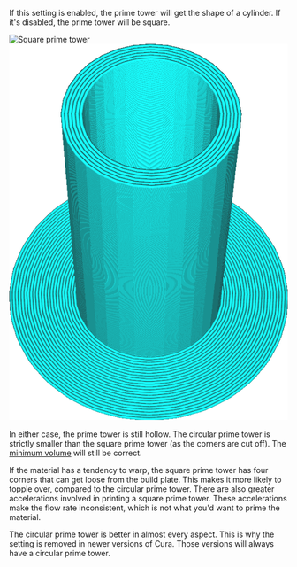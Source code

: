 If this setting is enabled, the prime tower will get the shape of a cylinder. If it's disabled, the prime tower will be square.

![Square prime tower](../../../articles/images/prime_tower_circular_disabled.png)
![Circular prime tower](../../../articles/images/prime_tower_circular_enabled.png)

In either case, the prime tower is still hollow. The circular prime tower is strictly smaller than the square prime tower (as the corners are cut off). The [minimum volume](prime_tower_min_volume.md) will still be correct.

If the material has a tendency to warp, the square prime tower has four corners that can get loose from the build plate. This makes it more likely to topple over, compared to the circular prime tower. There are also greater accelerations involved in printing a square prime tower. These accelerations make the flow rate inconsistent, which is not what you'd want to prime the material.

The circular prime tower is better in almost every aspect. This is why the setting is removed in newer versions of Cura. Those versions will always have a circular prime tower.
